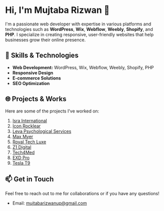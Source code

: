 # Hi, I'm Mujtaba Rizwan 👋

I'm a passionate web developer with expertise in various platforms and technologies such as **WordPress**, **Wix**, **Webflow**, **Weebly**, **Shopify**, and **PHP**. I specialize in creating responsive, user-friendly websites that help businesses grow their online presence.

## 🚀 Skills & Technologies
- **Web Development:** WordPress, Wix, Webflow, Weebly, Shopify, PHP
- **Responsive Design**
- **E-commerce Solutions**
- **SEO Optimization**

## 🌐 Projects & Works
Here are some of the projects I've worked on:

1. [Isra International](https://israintl.com/)
2. [Icon Rocklear](https://iconrocklear.com/)
3. [Leva Psychological Services](https://levapsych.com/)
4. [Max Myer](https://maxmyer.com.au/)
5. [Royal Tech Luxe](https://royaltechluxe.com/)
6. [Z1 Digital](https://www.z1.digital/)
7. [Tech4Med](https://www.tech4med.pt/)
8. [EXD Pro](https://www.exdpro.com/)
9. [Tesla T9](https://waqaskhuram97.wixstudio.io/t9tesla)

## 📫 Get in Touch
Feel free to reach out to me for collaborations or if you have any questions!

- Email: mujtabarizwanup@gmail.com
